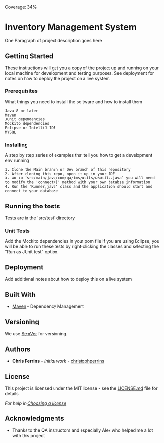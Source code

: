 Coverage: 34%
# Inventory Management System

One Paragraph of project description goes here

## Getting Started

These instructions will get you a copy of the project up and running on your local machine for development and testing purposes. See deployment for notes on how to deploy the project on a live system.

### Prerequisites

What things you need to install the software and how to install them

```
Java 8 or later
Maven 
JUnit dependencies
Mockito dependencies 
Eclipse or IntelliJ IDE
MYSQL
```

### Installing

A step by step series of examples that tell you how to get a development env running



```
1. Clone the Main branch or Dev branch of this repository
2. After cloning this repo, open it up in your IDE
3. Go to `src/main/java/com/qa/ims/utils/DBUtils.java` you will need to modify the 'connect()' method with your own databse information
4. Run the 'Runner,java' class and the application should start and connect to your database 
```



## Running the tests

Tests are in the 'src/test' directory

### Unit Tests 
Add the Mockito dependencies in your pom file 
If you are using Eclipse, you will be able to run these tests by right-clicking the classes and selecting the "Run as JUnit test" option.




## Deployment

Add additional notes about how to deploy this on a live system

## Built With

* [Maven](https://maven.apache.org/) - Dependency Management

## Versioning

We use [SemVer](http://semver.org/) for versioning.

## Authors

* **Chris Perrins** - *Initial work* - [christophperrins](https://github.com/christophperrins)

## License

This project is licensed under the MIT license - see the [LICENSE.md](LICENSE.md) file for details 

*For help in [Choosing a license](https://choosealicense.com/)*

## Acknowledgments

* Thanks to the QA instructors and especially Alex who helped me a lot with this project

